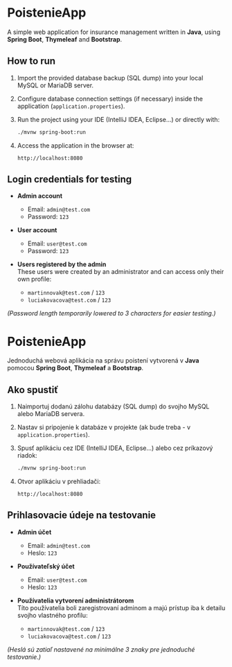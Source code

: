 # PoistenieApp

A simple web application for insurance management written in **Java**, using **Spring Boot**, **Thymeleaf** and **Bootstrap**.

## How to run

1. Import the provided database backup (SQL dump) into your local MySQL or MariaDB server.
2. Configure database connection settings (if necessary) inside the application (`application.properties`).
3. Run the project using your IDE (IntelliJ IDEA, Eclipse...) or directly with:

   ```bash
   ./mvnw spring-boot:run
   ```

4. Access the application in the browser at:

   ```
   http://localhost:8080
   ```

## Login credentials for testing

- **Admin account**
    - Email: `admin@test.com`
    - Password: `123`

- **User account**
    - Email: `user@test.com`
    - Password: `123`

- **Users registered by the admin**  
  These users were created by an administrator and can access only their own profile:
    - `martinnovak@test.com` / `123`
    - `luciakovacova@test.com` / `123`

*(Password length temporarily lowered to 3 characters for easier testing.)*

# PoistenieApp

Jednoduchá webová aplikácia na správu poistení vytvorená v **Java** pomocou **Spring Boot**, **Thymeleaf** a **Bootstrap**.

## Ako spustiť

1. Naimportuj dodanú zálohu databázy (SQL dump) do svojho MySQL alebo MariaDB servera.
2. Nastav si pripojenie k databáze v projekte (ak bude treba - v `application.properties`).
3. Spusť aplikáciu cez IDE (IntelliJ IDEA, Eclipse...) alebo cez príkazový riadok:

   ```bash
   ./mvnw spring-boot:run
   ```

4. Otvor aplikáciu v prehliadači:

   ```
   http://localhost:8080
   ```

## Prihlasovacie údeje na testovanie

- **Admin účet**
    - Email: `admin@test.com`
    - Heslo: `123`

- **Používateľský účet**
    - Email: `user@test.com`
    - Heslo: `123`

- **Používatelia vytvorení administrátorom**  
  Títo používatelia boli zaregistrovaní adminom a majú prístup iba k detailu svojho vlastného profilu:
    - `martinnovak@test.com` / `123`
    - `luciakovacova@test.com` / `123`

*(Heslá sú zatiaľ nastavené na minimálne 3 znaky pre jednoduché testovanie.)*

